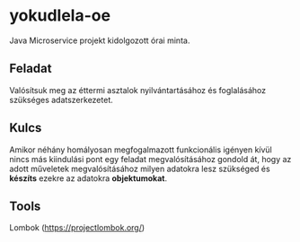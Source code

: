 # yokudlela-oe
Java Microservice projekt kidolgozott órai minta.

## Feladat
Valósítsuk meg az éttermi asztalok nyilvántartásához és foglalásához szükséges adatszerkezetet.


## Kulcs
Amikor néhány homályosan megfogalmazott funkcionális igényen kívül nincs más kiindulási pont egy feladat megvalósításához gondold át, hogy az adott műveletek megvalósításához milyen adatokra lesz szükséged és **készíts** ezekre az adatokra **objektumokat**. 

## Tools
Lombok (https://projectlombok.org/)

